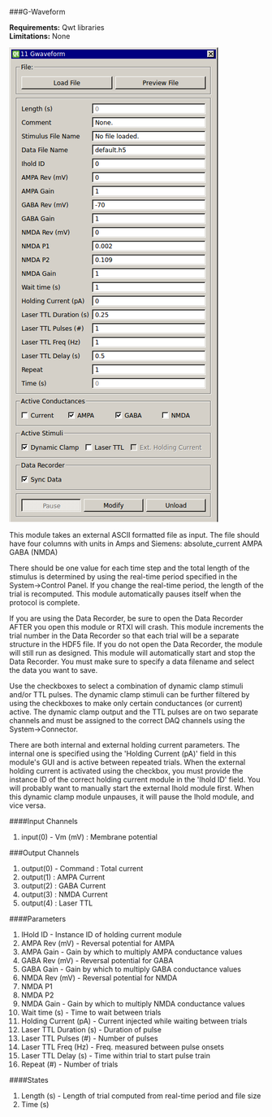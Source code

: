 ###G-Waveform

**Requirements:** Qwt libraries  
**Limitations:** None  

![G-Waveform GUI](g-waveform.png) 

<!--start-->
This module takes an external ASCII formatted file as input. The file should have four columns with units in Amps and Siemens: absolute_current AMPA GABA (NMDA)

There should be one value for each time step and the total length of the stimulus is determined by using the real-time period specified in the System->Control Panel. If you change the real-time period, the length of the trial is recomputed. This module automatically pauses itself when the protocol is complete.

If you are using the Data Recorder, be sure to open the Data Recorder AFTER you open this module or RTXI will crash. This module increments the trial number in the Data Recorder so that each trial will be a separate structure in the HDF5 file. If you do not open the Data Recorder, the module will still run as designed. This module will automatically start and stop the Data Recorder. You must make sure to specify a data filename and select the data you want to save.

Use the checkboxes to select a combination of dynamic clamp stimuli and/or TTL pulses. The dynamic clamp stimuli can be further filtered by using the checkboxes to make only certain conductances (or current) active. The dynamic clamp output and the TTL pulses are on two separate channels and must be assigned to the correct DAQ channels using the System->Connector.

There are both internal and external holding current parameters. The internal one is specified using the 'Holding Current (pA)' field in this module's GUI and is active between repeated trials. When the external holding current is activated using the checkbox, you must provide the instance ID of the correct holding current module in the 'Ihold ID' field. You will probably want to manually start the external Ihold module first. When this dynamic clamp module unpauses, it will pause the Ihold module, and vice versa.
<!--end-->

####Input Channels
1. input(0) - Vm (mV) : Membrane potential

###Output Channels
1. output(0) - Command : Total current
2. output(1) : AMPA Current
3. output(2) : GABA Current
4. output(3) : NMDA Current
5. output(4) : Laser TTL

####Parameters
1. IHold ID - Instance ID of holding current module
2. AMPA Rev (mV) - Reversal potential for AMPA
3. AMPA Gain - Gain by which to multiply AMPA conductance values
4. GABA Rev (mV) - Reversal potential for GABA
5. GABA Gain - Gain by which to multiply GABA conductance values
6. NMDA Rev (mV) - Reversal potential for NMDA
7. NMDA P1
8. NMDA P2
9. NMDA Gain - Gain by which to multiply NMDA conductance values
10. Wait time (s) - Time to wait between trials
11. Holding Current (pA) - Current injected while waiting between trials
12. Laser TTL Duration (s) - Duration of pulse
13. Laser TTL Pulses (#) - Number of pulses
14. Laser TTL Freq (Hz) - Freq. measured between pulse onsets
15. Laser TTL Delay (s) - Time within trial to start pulse train
16. Repeat (#) - Number of trials

####States
1. Length (s) - Length of trial computed from real-time period and file size
2. Time (s)
